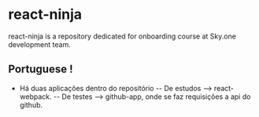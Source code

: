 # react-ninja
react-ninja is a repository dedicated for onboarding course at Sky.one development team.

## Portuguese !
- Há duas aplicações dentro do repositório
-- De estudos --> react-webpack.
-- De testes  --> github-app, onde se faz requisições a api do github.
